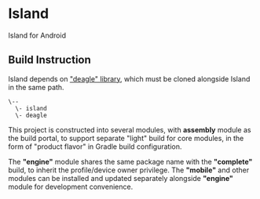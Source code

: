 # Island

Island for Android

## Build Instruction

Island depends on ["deagle" library](https://github.com/oasisfeng/deagle), which must be cloned alongside Island in the same path.

```
\--
  \- island
  \- deagle
```

This project is constructed into several modules, with **assembly** module as the build portal,
to support separate "light" build for core modules, in the form of "product flavor" in Gradle build configuration.

The **"engine"** module shares the same package name with the **"complete"** build, to inherit the profile/device owner privilege.
The **"mobile"** and other modules can be installed and updated separately alongside **"engine"** module for development convenience.
